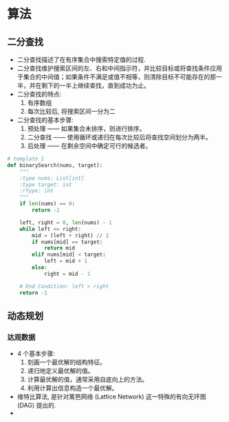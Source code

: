 # 算法

## 二分查找

- 二分查找描述了在有序集合中搜索特定值的过程.
- 二分查找维护搜索区间的左、右和中间指示符，并比较目标或将查找条件应用于集合的中间值；如果条件不满足或值不相等，则清除目标不可能存在的那一半，并在剩下的一半上继续查找，直到成功为止。
- 二分查找的特点:
    1. 有序数组
    2. 每次比较后, 将搜索区间一分为二
- 二分查找的基本步骤:
    1. 预处理 —— 如果集合未排序，则进行排序。
    2. 二分查找 —— 使用循环或递归在每次比较后将查找空间划分为两半。
    3. 后处理 —— 在剩余空间中确定可行的候选者。

```python
# template 1
def binarySearch(nums, target):
    """
    :type nums: List[int]
    :type target: int
    :rtype: int
    """
    if len(nums) == 0:
        return -1

    left, right = 0, len(nums) - 1
    while left <= right:
        mid = (left + right) // 2
        if nums[mid] == target:
            return mid
        elif nums[mid] < target:
            left = mid + 1
        else:
            right = mid - 1

    # End Condition: left > right
    return -1
```


## 动态规划

### 达观数据

- 4 个基本步骤:
    1. 刻画一个最优解的结构特征。
    2. 递归地定义最优解的值。
    3. 计算最优解的值，通常采用自底向上的方法。
    4. 利用计算出信息构造一个最优解。
- 维特比算法, 是针对篱笆网络 (Lattice Network) 这一特殊的有向无环图 (DAG) 提出的.
-